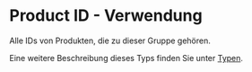 # Product ID - Verwendung

Alle IDs von Produkten, die zu dieser Gruppe gehören.

Eine weitere Beschreibung dieses Typs finden Sie unter [Typen](types/product_id-usage.de.md).
